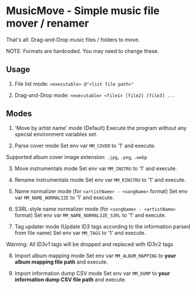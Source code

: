 # MusicMove - Simple music file mover / renamer
That's all. Drag-and-Drop music files / folders to move.

NOTE: Formats are hardcoded. You may need to change these.

## Usage

1. File list mode:
`<executable> @"<list file path>"`

2. Drag-and-Drop mode:
`<executable> <file1> [file2] [file3] ...`

## Modes

1. 'Move by artist name' mode (Default)
Execute the program without any special environment variables set.

2. Parse cover mode
Set env var `MM_COVER` to '1' and execute.

Supported album cover image extension: `.jpg`, `.png`, `.webp`

3. Move instrumentals mode
Set env var `MM_INSTRU` to '1' and execute.

4. Rename instrumentals mode
Set env var `MM_RINSTRU` to '1' and execute.

5. Name normalizer mode (for `<artistName> - <songName>` format)
Set env var `MM_NAME_NORMALIZE` to '1' and execute.

6. S3RL-style name normalizer mode (for `<songName> - <artistName>` format)
Set env var `MM_NAME_NORMALIZE_S3RL` to '1' and execute.

7. Tag updater mode (Update ID3 tags according to the information parsed from file name)
Set env var `MM_TAGS` to '1' and execute.

Warning: All ID3v1 tags will be dropped and replaced with ID3v2 tags

8. Import album mapping mode
Set env var `MM_ALBUM_MAPPING` to **your album mapping file path** and execute.

9. Import information dump CSV mode
Set env var `MM_DUMP` to **your information dump CSV file path** and execute.
